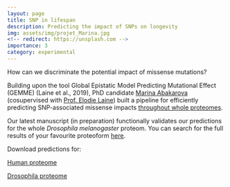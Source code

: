 ```yaml
---
layout: page
title: SNP in lifespan
description: Predicting the impact of SNPs on longevity
img: assets/img/projet_Marina.jpg
<!-- redirect: https://unsplash.com -->
importance: 3
category: experimental
---
```


How can we discriminate the potential impact of missense mutations? 

Building upon the tool Global Epistatic Model Predicting Mutational Effect (GEMME) (Laine et al., 2019), PhD candidate <a href="https://orcid.org/0000-0002-4686-167X">Marina Abakarova </a> (cosupervised with <a href="https://www.lcqb.upmc.fr/laine/">Prof. Elodie Laine</a>) built a pipeline for efficiently predicting SNP-associated missense impacts <a href="https://academic.oup.com/gbe/article/15/11/evad201/7344676">throughout whole proteomes</a>.

Our latest manuscript (in preparation) functionally validates our predictions for the whole <i>Drosophila melanogaster</i> proteom. You can search for the full results of your favourite proteoform <a href = "https://proteocast.ijm.fr/drosophiladb/">here</a>.

Download predictions for:
<p><a href="https://datadryad.org/stash/dataset/doi:10.5061/dryad.vdncjsz1s">Human proteome</a>
<p><a href="https://zenodo.org/records/8393317">Drosophila proteome</a>

